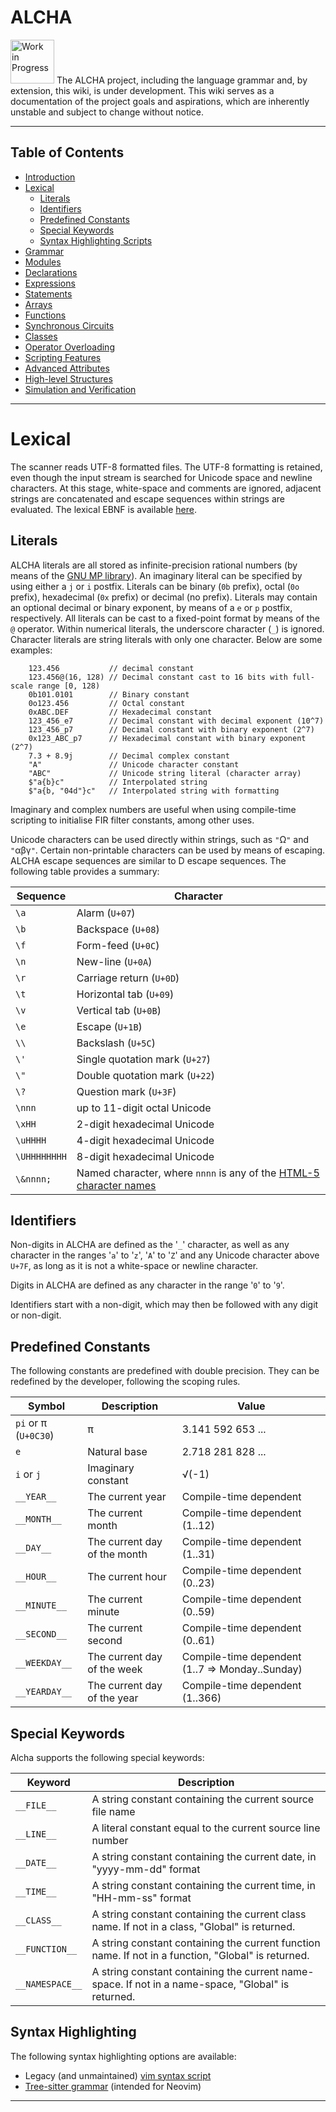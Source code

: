 # ALCHA

<img src="https://openclipart.org/download/3850/dchandlr-dchandlr-work.svg" height="70" alt="Work in Progress"/>
The ALCHA project, including the language grammar and, by extension, this
wiki, is under development.  This wiki serves as a documentation of the
project goals and aspirations, which are inherently unstable and subject to
change without notice.

--------------------------------------------------------------------------------

## Table of Contents

- [Introduction](Introduction.md)
- [Lexical](Lexical.md#lexical)
  - [Literals](#literals)
  - [Identifiers](#identifiers)
  - [Predefined Constants](#predefined-constants)
  - [Special Keywords](#special-keywords)
  - [Syntax Highlighting Scripts](#syntax-highlighting-scripts)
- [Grammar](Grammar.md)
- [Modules](Modules.md)
- [Declarations](Declarations.md)
- [Expressions](Expressions.md)
- [Statements](Statements.md)
- [Arrays](Arrays.md)
- [Functions](Functions.md)
- [Synchronous Circuits](SynchronousCircuits.md)
- [Classes](Classes.md)
- [Operator Overloading](OperatorOverloading.md)
- [Scripting Features](Scripting.md)
- [Advanced Attributes](AdvancedAttributes.md)
- [High-level Structures](HighLevelStructures.md)
- [Simulation and Verification](Simulation.md)

--------------------------------------------------------------------------------

# Lexical

The scanner reads UTF-8 formatted files.  The UTF-8 formatting is retained,
even though the input stream is searched for Unicode space and newline
characters.  At this stage, white-space and comments are ignored, adjacent
strings are concatenated and escape sequences within strings are
evaluated.  The lexical EBNF is available [here](../EBNF/Scanner.ebnf).

## Literals

ALCHA literals are all stored as infinite-precision rational numbers (by means
of the [GNU MP library](https://gmplib.org/)). An imaginary literal can be
specified by using either a `j` or `i` postfix.  Literals can be binary
(`0b` prefix), octal (`0o` prefix), hexadecimal (`0x` prefix) or decimal
(no prefix).  Literals may contain an optional decimal or binary exponent, by
means of a `e` or `p` postfix, respectively.  All literals can be cast to a
fixed-point format by means of the `@` operator.  Within numerical literals,
the underscore character (`_`) is ignored.  Character literals are string
literals with only one character.  Below are some examples:

```alcha
    123.456           // decimal constant
    123.456@(16, 128) // Decimal constant cast to 16 bits with full-scale range [0, 128)
    0b101.0101        // Binary constant
    0o123.456         // Octal constant
    0xABC.DEF         // Hexadecimal constant
    123_456_e7        // Decimal constant with decimal exponent (10^7)
    123_456_p7        // Decimal constant with binary exponent (2^7)
    0x123_ABC_p7      // Hexadecimal constant with binary exponent (2^7)
    7.3 + 8.9j        // Decimal complex constant
    "A"               // Unicode character constant
    "ABC"             // Unicode string literal (character array)
    $"a{b}c"          // Interpolated string
    $"a{b, "04d"}c"   // Interpolated string with formatting
```

Imaginary and complex numbers are useful when using compile-time scripting to
initialise FIR filter constants, among other uses.

Unicode characters can be used directly within strings, such as `"`&ohm;`"`
and `"`&alpha;&beta;&gamma;`"`.  Certain non-printable characters can be used
by means of escaping.  ALCHA escape sequences are similar to D escape
sequences.  The following table provides a summary:

Sequence     | Character
--------     | ---------
`\a`         | Alarm (`U+07`)
`\b`         | Backspace (`U+08`)
`\f`         | Form-feed (`U+0C`)
`\n`         | New-line (`U+0A`)
`\r`         | Carriage return (`U+0D`)
`\t`         | Horizontal tab (`U+09`)
`\v`         | Vertical tab (`U+0B`)
`\e`         | Escape (`U+1B`)
`\\`         | Backslash (`U+5C`)
`\'`         | Single quotation mark (`U+27`)
`\"`         | Double quotation mark (`U+22`)
`\?`         | Question mark (`U+3F`)
`\nnn`       | up to 11-digit octal Unicode
`\xHH`       | 2-digit hexadecimal Unicode
`\uHHHH`     | 4-digit hexadecimal Unicode
`\UHHHHHHHH` | 8-digit hexadecimal Unicode
`\&nnnn;`    | Named character, where `nnnn` is any of the [HTML-5 character names][HTML5_names]

## Identifiers

Non-digits in ALCHA are defined as the '`_`' character, as well as any
character in the ranges '`a`' to '`z`', '`A`' to '`Z`' and any Unicode
character above `U+7F`, as long as it is not a white-space or
newline character.

Digits in ALCHA are defined as any character in the range '`0`' to '`9`'.

Identifiers start with a non-digit, which may then be followed with any digit
or non-digit.

## Predefined Constants

The following constants are predefined with double precision.  They can be
redefined by the developer, following the scoping rules.

Symbol                  | Description                  | Value
------                  | -----------                  | -----
`pi` or &pi; (`U+0C30`) | &pi;                         | 3.141 592 653 ...
`e`                     | Natural base                 | 2.718 281 828 ...
`i` or `j`              | Imaginary constant           | &radic;(-1)
`__YEAR__`              | The current year             | Compile-time dependent
`__MONTH__`             | The current month            | Compile-time dependent (1..12)
`__DAY__`               | The current day of the month | Compile-time dependent (1..31)
`__HOUR__`              | The current hour             | Compile-time dependent (0..23)
`__MINUTE__`            | The current minute           | Compile-time dependent (0..59)
`__SECOND__`            | The current second           | Compile-time dependent (0..61)
`__WEEKDAY__`           | The current day of the week  | Compile-time dependent (1..7 => Monday..Sunday)
`__YEARDAY__`           | The current day of the year  | Compile-time dependent (1..366)

## Special Keywords

Alcha supports the following special keywords:

Keyword         | Description
-------         | -----------
`__FILE__`      | A string constant containing the current source file name
`__LINE__`      | A literal constant equal to the current source line number
`__DATE__`      | A string constant containing the current date, in "yyyy-mm-dd" format
`__TIME__`      | A string constant containing the current time, in "HH-mm-ss" format
`__CLASS__`     | A string constant containing the current class name.  If not in a class, "Global" is returned.
`__FUNCTION__`  | A string constant containing the current function name.  If not in a function, "Global" is returned.
`__NAMESPACE__` | A string constant containing the current name-space.  If not in a name-space, "Global" is returned.

## Syntax Highlighting

The following syntax highlighting options are available:

- Legacy (and unmaintained) [vim syntax script][vim_syntax]
- [Tree-sitter grammar][tree-sitter] (intended for Neovim)

--------------------------------------------------------------------------------

[HTML5_names]: https://w3.org/TR/html5/syntax.html#named-character-references
[vim_syntax]:  https://github.com/jpt13653903/ALCHA/blob/6c6c2cd/Syntax%20Highlighting/Vim/alcha.vim
[tree-sitter]: https://github.com/jpt13653903/tree-sitter-alcha


